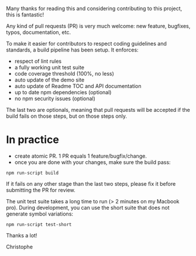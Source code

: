 Many thanks for reading this and considering contributing to this project, this is fantastic!

Any kind of pull requests (PR) is very much welcome: new feature, bugfixes, typos, documentation, etc.

To make it easier for contributors to respect coding guidelines and standards, a build pipeline has been 
setup. It enforces:
- respect of lint rules
- a fully working unit test suite
- code coverage threshold (100%, no less)
- auto update of the demo site
- auto update of Readme TOC and API documentation
- up to date npm dependencies (optional)
- no npm security issues (optional)

The last two are optionals, meaning that pull requests will be accepted if the build fails on those steps, 
but on those steps only.

# In practice

- create atomic PR. 1 PR equals 1 feature/bugfix/change.
- once you are done with your changes, make sure the build pass:
```
npm run-script build
```
If it fails on any other stage than the last two steps, please fix it before submitting the PR for review.

The unit test suite takes a long time to run (> 2 minutes on my Macbook pro). 
During development, you can use the short suite that does not generate symbol variations:
```
npm run-script test-short
```

Thanks a lot!

Christophe
